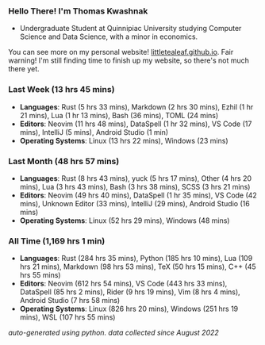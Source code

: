 
### Hello There! I'm Thomas Kwashnak

- Undergraduate Student at Quinnipiac University studying Computer Science and Data Science, with a minor in economics.

You can see more on my personal website! [littletealeaf.github.io](https://littletealeaf.github.io). Fair warning! I'm still finding time to finish up my website, so there's not much there yet.

### Last Week (13 hrs 45 mins)
- **Languages**: Rust (5 hrs 33 mins), Markdown (2 hrs 30 mins), Ezhil (1 hr 21 mins), Lua (1 hr 13 mins), Bash (36 mins), TOML (24 mins)
- **Editors**: Neovim (11 hrs 48 mins), DataSpell (1 hr 32 mins), VS Code (17 mins), IntelliJ (5 mins), Android Studio (1 min)
- **Operating Systems**: Linux (13 hrs 22 mins), Windows (23 mins)
    
### Last Month (48 hrs 57 mins)
- **Languages**: Rust (8 hrs 43 mins), yuck (5 hrs 17 mins), Other (4 hrs 20 mins), Lua (3 hrs 43 mins), Bash (3 hrs 38 mins), SCSS (3 hrs 21 mins)
- **Editors**: Neovim (49 hrs 40 mins), DataSpell (1 hr 35 mins), VS Code (42 mins), Unknown Editor (33 mins), IntelliJ (29 mins), Android Studio (16 mins)
- **Operating Systems**: Linux (52 hrs 29 mins), Windows (48 mins)
    
### All Time (1,169 hrs 1 min)
- **Languages**: Rust (284 hrs 35 mins), Python (185 hrs 10 mins), Lua (109 hrs 21 mins), Markdown (98 hrs 53 mins), TeX (50 hrs 15 mins), C++ (45 hrs 55 mins)
- **Editors**: Neovim (612 hrs 54 mins), VS Code (443 hrs 33 mins), DataSpell (85 hrs 2 mins), Rider (9 hrs 19 mins), Vim (8 hrs 4 mins), Android Studio (7 hrs 58 mins)
- **Operating Systems**: Linux (826 hrs 20 mins), Windows (251 hrs 19 mins), WSL (107 hrs 55 mins)
    

*auto-generated using python. data collected since August 2022*
